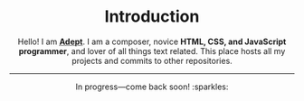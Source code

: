 <!DOCTYPE html>
<html>
<head>
</head>
<body>
<h1 align="center">Introduction</h1>
<p align="center">Hello! I am <abbr title="also known as Nerdly!"><b>Adept</b></abbr>. I am a composer, novice <b>HTML, CSS, and JavaScript programmer</b>, and lover of all things text related. This place hosts all my projects and commits to other repositories.</p>

** **

<p id="progress" align="center">In progress—come back soon! :sparkles:</code>
</body>
</html>


<!---
blackmidiyoshi/blackmidiyoshi is a ✨ special ✨ repository because its `README.md` (this file) appears on your GitHub profile.
You can click the Preview link to take a look at your changes.
--->

